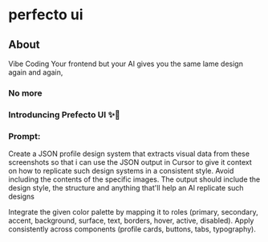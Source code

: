 # perfecto ui

## About

Vibe Coding Your frontend but your AI gives you the same lame design again and again,

### No more

### Introduncing Prefecto UI ✨🌟

### Prompt:

Create a JSON profile design system that extracts visual data from these screenshots so that i can use the JSON output in Cursor to give it context on how to replicate such design systems in a consistent style. Avoid including the contents of the specific images. The output should include the design style, the structure and anything that'll help an Al replicate such designs

Integrate the given color palette by mapping it to roles (primary, secondary, accent, background, surface, text, borders, hover, active, disabled). Apply consistently across components (profile cards, buttons, tabs, typography).
